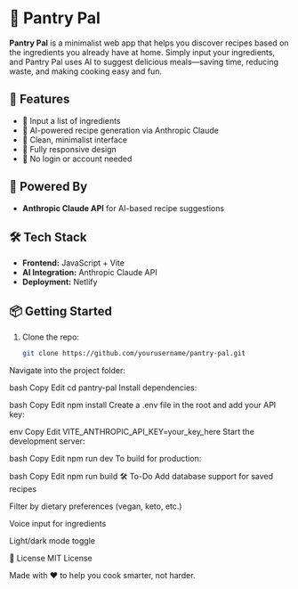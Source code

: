 # 🧺 Pantry Pal

**Pantry Pal** is a minimalist web app that helps you discover recipes based on the ingredients you already have at home. Simply input your ingredients, and Pantry Pal uses AI to suggest delicious meals—saving time, reducing waste, and making cooking easy and fun.

## 🚀 Features

- 🥕 Input a list of ingredients
- 🤖 AI-powered recipe generation via Anthropic Claude
- 🧼 Clean, minimalist interface
- 📱 Fully responsive design
- 🚫 No login or account needed

## 🧠 Powered By

- **Anthropic Claude API** for AI-based recipe suggestions

## 🛠 Tech Stack

- **Frontend:** JavaScript + Vite
- **AI Integration:** Anthropic Claude API
- **Deployment:** Netlify

## 📦 Getting Started

1. Clone the repo:
   ```bash
   git clone https://github.com/yourusername/pantry-pal.git
Navigate into the project folder:

bash
Copy
Edit
cd pantry-pal
Install dependencies:

bash
Copy
Edit
npm install
Create a .env file in the root and add your API key:

env
Copy
Edit
VITE_ANTHROPIC_API_KEY=your_key_here
Start the development server:

bash
Copy
Edit
npm run dev
To build for production:

bash
Copy
Edit
npm run build
🛠 To-Do
 Add database support for saved recipes

 Filter by dietary preferences (vegan, keto, etc.)

 Voice input for ingredients

 Light/dark mode toggle

📄 License
MIT License

Made with ❤️ to help you cook smarter, not harder.
